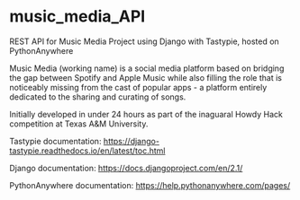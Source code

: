 # music_media_API

REST API for Music Media Project using Django with Tastypie, hosted on PythonAnywhere

Music Media (working name) is a social media platform based on bridging the gap between Spotify and Apple Music while also filling the role that is noticeably missing from the cast of popular apps - a platform entirely dedicated to the sharing and curating of songs.

Initially developed in under 24 hours as part of the inaguaral Howdy Hack competition at Texas A&M University.

Tastypie documentation: https://django-tastypie.readthedocs.io/en/latest/toc.html

Django documentation: https://docs.djangoproject.com/en/2.1/

PythonAnywhere documentation: https://help.pythonanywhere.com/pages/
